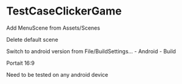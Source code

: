 # TestCaseClickerGame

Add MenuScene from Assets/Scenes

Delete default scene

Switch to android version from File/BuildSettings... - Android - Build

Portait 16:9



Need to be tested on any android device
